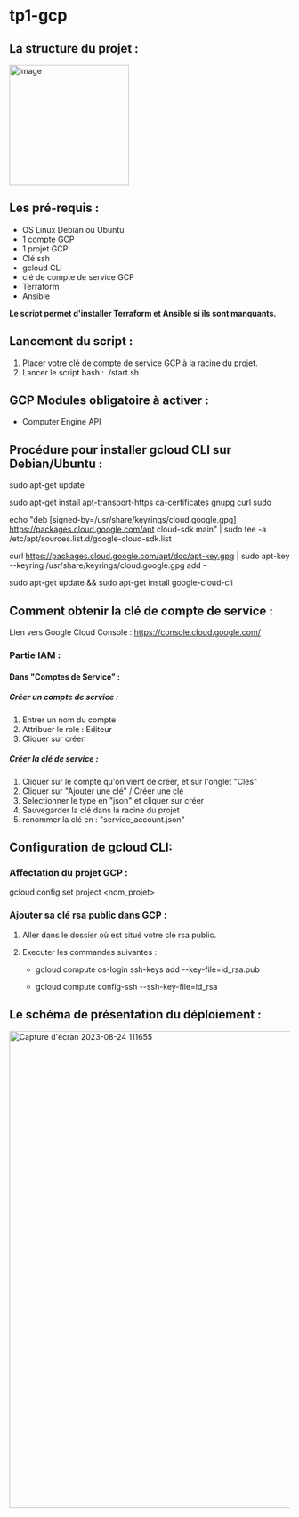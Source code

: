 # tp1-gcp
## La structure du projet : 

<img width="215" alt="image" src="https://github.com/vchum/tp1-gcp/assets/25177163/459f97ce-46d9-4648-af12-2a3d43a9eb03">

## Les pré-requis :

 - OS Linux Debian ou Ubuntu
 - 1 compte GCP
 - 1 projet GCP
 - Clé ssh
 - gcloud CLI
 - clé de compte de service GCP   
 - Terraform
 - Ansible

**Le script permet d'installer Terraform et Ansible si ils sont manquants.**

## Lancement du script : 

1) Placer votre clé de compte de service GCP à la racine du projet.
2) Lancer le script bash : ./start.sh

## GCP Modules obligatoire à activer :

- Computer Engine API

## Procédure pour installer gcloud CLI sur Debian/Ubuntu :

sudo apt-get update

sudo apt-get install apt-transport-https ca-certificates gnupg curl sudo

echo "deb [signed-by=/usr/share/keyrings/cloud.google.gpg] https://packages.cloud.google.com/apt cloud-sdk main" | sudo tee -a /etc/apt/sources.list.d/google-cloud-sdk.list

curl https://packages.cloud.google.com/apt/doc/apt-key.gpg | sudo apt-key --keyring /usr/share/keyrings/cloud.google.gpg add -

sudo apt-get update && sudo apt-get install google-cloud-cli


## Comment obtenir la clé de compte de service :

Lien vers Google Cloud Console : https://console.cloud.google.com/

### Partie IAM :

#### Dans "Comptes de Service" :

##### Créer un compte de service : 

1) Entrer un nom du compte
2) Attribuer le role : Editeur
3) Cliquer sur créer.

##### Créer la clé de service :

1) Cliquer sur le compte qu'on vient de créer, et sur l'onglet "Clés"
2) Cliquer sur "Ajouter une clé" / Créer une clé
3) Selectionner le type en "json" et cliquer sur créer
4) Sauvegarder la clé dans la racine du projet
5) renommer la clé en : "service_account.json"

## Configuration de gcloud CLI:

### Affectation du projet GCP : 
gcloud config set project <nom_projet>

### Ajouter sa clé rsa public dans GCP :
1) Aller dans le dossier où est situé votre clé rsa public.
2) Executer les commandes suivantes :
   
   - gcloud compute os-login ssh-keys add --key-file=id_rsa.pub
   
   - gcloud compute config-ssh --ssh-key-file=id_rsa

## Le schéma de présentation du déploiement :
<img width="856" alt="Capture d'écran 2023-08-24 111655" src="https://github.com/vchum/tp1-gcp/assets/25177163/8dfcd687-ec4b-47c3-bace-76ffe673e8ef">

